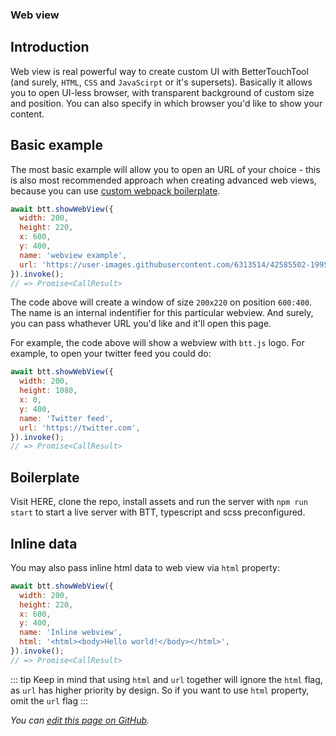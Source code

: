 ### Web view

## Introduction
Web view is real powerful way to create custom UI with BetterTouchTool (and surely, `HTML`, `CSS` and `JavaScirpt` or it's supersets). Basically it allows you to open UI-less browser, with transparent background of custom size and position. You can also specify in which browser you'd like to show your content.

## Basic example

The most basic example will allow you to open an URL of your choice - this is also most recommended approach when creating advanced web views, because you can use [custom webpack boilerplate](#Boilerplate).

```js
await btt.showWebView({
  width: 200,
  height: 220,
  x: 600,
  y: 400, 
  name: 'webview example',
  url: 'https://user-images.githubusercontent.com/6313514/42585502-19954016-8536-11e8-8b8f-4051b299e81f.png',
}).invoke();
// => Promise<CallResult> 
```

The code above will create a window of size `200x220` on position `600:400`. The name is an internal indentifier for this particular webview. And surely, you can pass whathever URL you'd like and it'll open this page.

For example, the code above will show a webview with `btt.js` logo. For example, to open your twitter feed you could do:

```js
await btt.showWebView({
  width: 200,
  height: 1080,
  x: 0,
  y: 400, 
  name: 'Twitter feed',
  url: 'https://twitter.com',
}).invoke();
// => Promise<CallResult> 
```

## Boilerplate

Visit HERE, clone the repo, install assets and run the server with `npm run start` to start a live server with BTT, typescript and scss preconfigured.

## Inline data 

You may also pass inline html data to web view via `html` property:

```js
await btt.showWebView({
  width: 200,
  height: 220,
  x: 600,
  y: 400, 
  name: 'Inline webview',
  html: '<html><body>Hello world!</body></html>',
}).invoke();
// => Promise<CallResult>
```

::: tip
Keep in mind that using `html` and `url` together will ignore the `html` flag, as `url` has higher priority by design. So if you want to use `html` property, omit the `url` flag
:::

_You can [edit this page on GitHub](https://github.com/Worie/btt/blob/master/docs/guide/web-view.md)._